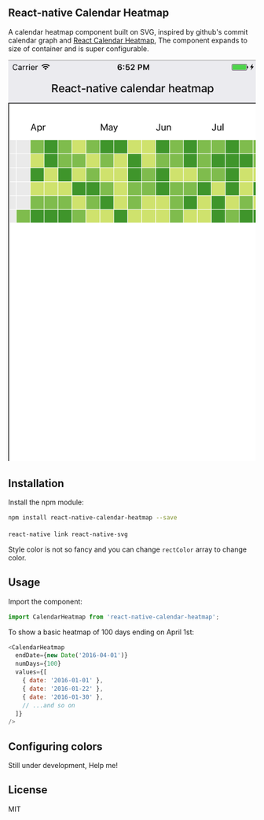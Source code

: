 ## React-native Calendar Heatmap

A calendar heatmap component built on SVG, inspired by github's commit calendar graph and [React Calendar Heatmap](https://github.com/patientslikeme/react-calendar-heatmap), The component expands to size of container and is super configurable.


[![react-native-calendar-heatmap screenshot](/assets/screenshot-react-native-calendar-heatmap.png?raw=true)](http://ayooby.github.io/react-native-calendar-heatmap/)

## Installation

Install the npm module:

```bash
npm install react-native-calendar-heatmap --save

react-native link react-native-svg
```

Style color is not so fancy and you can change `rectColor` array to change
color. 

## Usage

Import the component:

```javascript
import CalendarHeatmap from 'react-native-calendar-heatmap';
```

To show a basic heatmap of 100 days ending on April 1st:

```javascript
<CalendarHeatmap
  endDate={new Date('2016-04-01')}
  numDays={100}
  values={[
    { date: '2016-01-01' },
    { date: '2016-01-22' },
    { date: '2016-01-30' },
    // ...and so on
  ]}
/>
```

## Configuring colors

Still under development, Help me!



## License

MIT
